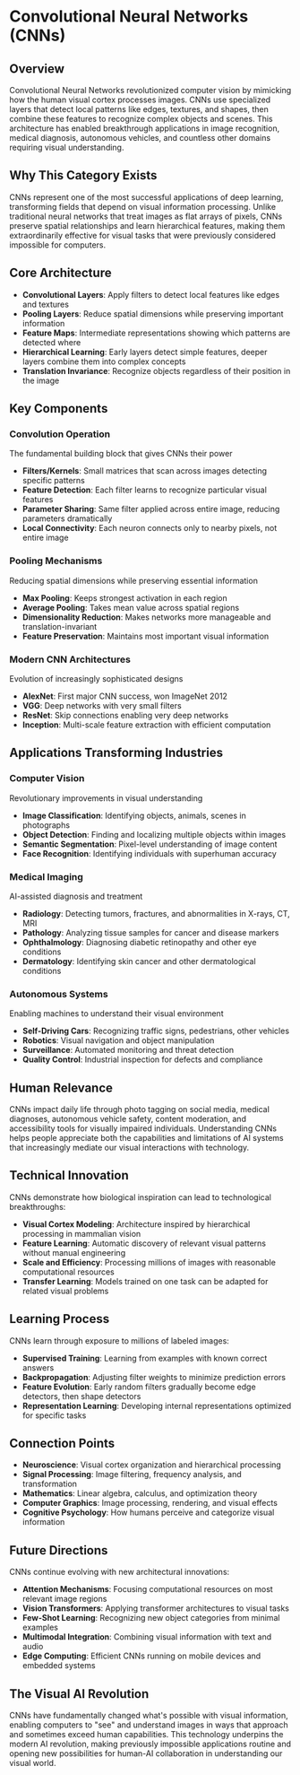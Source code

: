 # Convolutional Neural Networks (CNNs)

## Overview
Convolutional Neural Networks revolutionized computer vision by mimicking how the human visual cortex processes images. CNNs use specialized layers that detect local patterns like edges, textures, and shapes, then combine these features to recognize complex objects and scenes. This architecture has enabled breakthrough applications in image recognition, medical diagnosis, autonomous vehicles, and countless other domains requiring visual understanding.

## Why This Category Exists
CNNs represent one of the most successful applications of deep learning, transforming fields that depend on visual information processing. Unlike traditional neural networks that treat images as flat arrays of pixels, CNNs preserve spatial relationships and learn hierarchical features, making them extraordinarily effective for visual tasks that were previously considered impossible for computers.

## Core Architecture
- **Convolutional Layers**: Apply filters to detect local features like edges and textures
- **Pooling Layers**: Reduce spatial dimensions while preserving important information  
- **Feature Maps**: Intermediate representations showing which patterns are detected where
- **Hierarchical Learning**: Early layers detect simple features, deeper layers combine them into complex concepts
- **Translation Invariance**: Recognize objects regardless of their position in the image

## Key Components

### Convolution Operation
The fundamental building block that gives CNNs their power
- **Filters/Kernels**: Small matrices that scan across images detecting specific patterns
- **Feature Detection**: Each filter learns to recognize particular visual features
- **Parameter Sharing**: Same filter applied across entire image, reducing parameters dramatically
- **Local Connectivity**: Each neuron connects only to nearby pixels, not entire image

### Pooling Mechanisms  
Reducing spatial dimensions while preserving essential information
- **Max Pooling**: Keeps strongest activation in each region
- **Average Pooling**: Takes mean value across spatial regions
- **Dimensionality Reduction**: Makes networks more manageable and translation-invariant
- **Feature Preservation**: Maintains most important visual information

### Modern CNN Architectures
Evolution of increasingly sophisticated designs
- **AlexNet**: First major CNN success, won ImageNet 2012
- **VGG**: Deep networks with very small filters
- **ResNet**: Skip connections enabling very deep networks
- **Inception**: Multi-scale feature extraction with efficient computation

## Applications Transforming Industries

### Computer Vision
Revolutionary improvements in visual understanding
- **Image Classification**: Identifying objects, animals, scenes in photographs
- **Object Detection**: Finding and localizing multiple objects within images
- **Semantic Segmentation**: Pixel-level understanding of image content
- **Face Recognition**: Identifying individuals with superhuman accuracy

### Medical Imaging
AI-assisted diagnosis and treatment
- **Radiology**: Detecting tumors, fractures, and abnormalities in X-rays, CT, MRI
- **Pathology**: Analyzing tissue samples for cancer and disease markers
- **Ophthalmology**: Diagnosing diabetic retinopathy and other eye conditions
- **Dermatology**: Identifying skin cancer and other dermatological conditions

### Autonomous Systems
Enabling machines to understand their visual environment
- **Self-Driving Cars**: Recognizing traffic signs, pedestrians, other vehicles
- **Robotics**: Visual navigation and object manipulation
- **Surveillance**: Automated monitoring and threat detection
- **Quality Control**: Industrial inspection for defects and compliance

## Human Relevance
CNNs impact daily life through photo tagging on social media, medical diagnoses, autonomous vehicle safety, content moderation, and accessibility tools for visually impaired individuals. Understanding CNNs helps people appreciate both the capabilities and limitations of AI systems that increasingly mediate our visual interactions with technology.

## Technical Innovation
CNNs demonstrate how biological inspiration can lead to technological breakthroughs:
- **Visual Cortex Modeling**: Architecture inspired by hierarchical processing in mammalian vision
- **Feature Learning**: Automatic discovery of relevant visual patterns without manual engineering
- **Scale and Efficiency**: Processing millions of images with reasonable computational resources
- **Transfer Learning**: Models trained on one task can be adapted for related visual problems

## Learning Process
CNNs learn through exposure to millions of labeled images:
- **Supervised Training**: Learning from examples with known correct answers
- **Backpropagation**: Adjusting filter weights to minimize prediction errors
- **Feature Evolution**: Early random filters gradually become edge detectors, then shape detectors
- **Representation Learning**: Developing internal representations optimized for specific tasks

## Connection Points
- **Neuroscience**: Visual cortex organization and hierarchical processing
- **Signal Processing**: Image filtering, frequency analysis, and transformation
- **Mathematics**: Linear algebra, calculus, and optimization theory
- **Computer Graphics**: Image processing, rendering, and visual effects
- **Cognitive Psychology**: How humans perceive and categorize visual information

## Future Directions
CNNs continue evolving with new architectural innovations:
- **Attention Mechanisms**: Focusing computational resources on most relevant image regions
- **Vision Transformers**: Applying transformer architectures to visual tasks
- **Few-Shot Learning**: Recognizing new object categories from minimal examples
- **Multimodal Integration**: Combining visual information with text and audio
- **Edge Computing**: Efficient CNNs running on mobile devices and embedded systems

## The Visual AI Revolution
CNNs have fundamentally changed what's possible with visual information, enabling computers to "see" and understand images in ways that approach and sometimes exceed human capabilities. This technology underpins the modern AI revolution, making previously impossible applications routine and opening new possibilities for human-AI collaboration in understanding our visual world.


